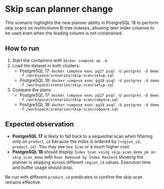 # Skip scan planner change

This scenario highlights the new planner ability in PostgreSQL 18 to perform skip scans on multicolumn B-tree indexes, allowing later index columns to be used even when the leading column is not constrained.

## How to run
1. Start the containers with `docker compose up -d`.
2. Load the dataset in both clusters:
   - PostgreSQL 17: `docker compose exec pg17 psql -U postgres -d demo -f /workspace/scenarios/skip-scan/setup.sql`
   - PostgreSQL 18: `docker compose exec pg18 psql -U postgres -d demo -f /workspace/scenarios/skip-scan/setup.sql`
3. Compare the plans:
   - PostgreSQL 17: `docker compose exec pg17 psql -U postgres -d demo -f /workspace/scenarios/skip-scan/compare.sql`
   - PostgreSQL 18: `docker compose exec pg18 psql -U postgres -d demo -f /workspace/scenarios/skip-scan/compare.sql`

## Expected observation
- **PostgreSQL 17** is likely to fall back to a sequential scan when filtering only on `product_id` because the index is ordered by `(region_id, product_id)`. You may see `Seq Scan` or a much higher cost.
- **PostgreSQL 18** should display `Index Scan using skip_scan_demo_pk on skip_scan_demo` with `Rows Removed by Index Recheck` showing the planner is skipping across different `region_id` values. Execution time and buffer usage should drop.

Re-run with different `product_id` predicates to confirm the skip scan remains effective.
